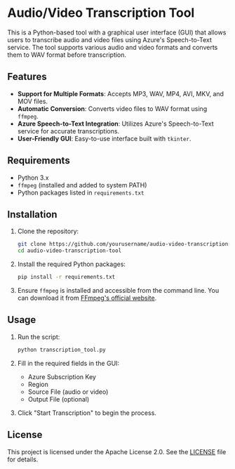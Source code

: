 # Audio/Video Transcription Tool

This is a Python-based tool with a graphical user interface (GUI) that allows users to transcribe audio and video files using Azure's Speech-to-Text service. The tool supports various audio and video formats and converts them to WAV format before transcription.

## Features

- **Support for Multiple Formats**: Accepts MP3, WAV, MP4, AVI, MKV, and MOV files.
- **Automatic Conversion**: Converts video files to WAV format using `ffmpeg`.
- **Azure Speech-to-Text Integration**: Utilizes Azure's Speech-to-Text service for accurate transcriptions.
- **User-Friendly GUI**: Easy-to-use interface built with `tkinter`.

## Requirements

- Python 3.x
- `ffmpeg` (installed and added to system PATH)
- Python packages listed in `requirements.txt`

## Installation

1. Clone the repository:
    ```bash
    git clone https://github.com/yourusername/audio-video-transcription-tool.git
    cd audio-video-transcription-tool
    ```

2. Install the required Python packages:
    ```bash
    pip install -r requirements.txt
    ```

3. Ensure `ffmpeg` is installed and accessible from the command line. You can download it from [FFmpeg's official website](https://ffmpeg.org/download.html).

## Usage

1. Run the script:
    ```bash
    python transcription_tool.py
    ```

2. Fill in the required fields in the GUI:
    - Azure Subscription Key
    - Region
    - Source File (audio or video)
    - Output File (optional)

3. Click "Start Transcription" to begin the process.

## License

This project is licensed under the Apache License 2.0. See the [LICENSE](LICENSE) file for details.
